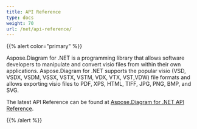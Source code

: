 ```yaml
---
title: API Reference
type: docs
weight: 70
url: /net/api-reference/
---
```


{{% alert color="primary" %}} 

Aspose.Diagram for .NET is a programming library that allows software developers to manipulate and convert visio files from within their own applications. Aspose.Diagram for .NET supports the popular visio (VSD, VSDX, VSDM, VSSX, VSTX, VSTM, VDX, VTX, VST,VDW) file formats and allows exporting visio files to PDF, XPS, HTML, TIFF, JPG, PNG, BMP, and SVG.

The latest API Reference can be found at [Aspose.Diagram for .NET API Reference](https://reference.aspose.com/diagram/net).

{{% /alert %}}
